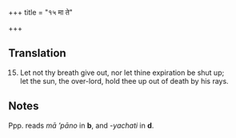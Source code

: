 +++
title = "१५ मा ते"

+++
## Translation
15. Let not thy breath give out, nor let thine expiration be shut up;  
let the sun, the over-lord, hold thee up out of death by his rays.

## Notes
Ppp. reads *mā ’pāno* in **b**, and *-yachati* in **d**.
